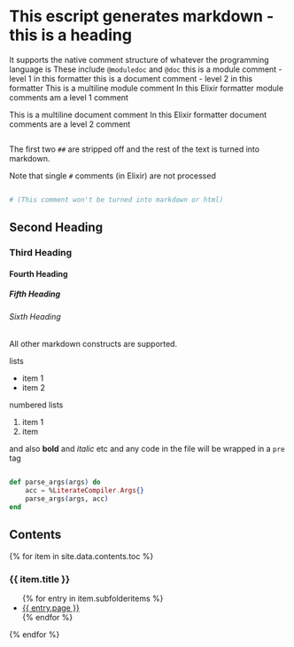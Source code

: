 # This escript generates markdown - this is a heading
It supports the native comment structure of whatever the programming language is
These include `@moduledoc` and `@doc`
this is a module comment - level 1 in this formatter
this is a document comment - level 2 in this formatter
This is a multiline module comment
         In this Elixir formatter module comments am a level 1 comment

This is a multiline document comment
         In this Elixir formatter document comments are a level 2 comment

```elixir


```

The first two `##` are stripped off and the rest of the text
is turned into markdown.

Note that single `#` comments (in Elixir) are not processed
```elixir

# (This comment won't be turned into markdown or html)

```

## Second Heading
### Third Heading
#### Fourth Heading
##### Fifth Heading
###### Sixth Heading
All other markdown constructs are supported.

lists
* item 1
* item 2

numbered lists
1. item 1
2. item

and also **bold** and *italic* etc
and any code in the file will be wrapped in a `pre` tag
```elixir

def parse_args(args) do
    acc = %LiterateCompiler.Args{}
    parse_args(args, acc)
end

```

## Contents
 <div>
 {% for item in site.data.contents.toc %}
     <h3>{{ item.title }}</h3>
       <ul>
         {% for entry in item.subfolderitems %}
           <li><a href="{{ entry.url }}">{{ entry.page }}</a></li>
         {% endfor %}
       </ul>
   {% endfor %}
 </div>